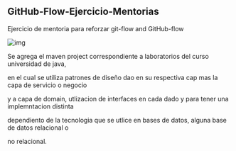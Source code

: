 ## GitHub-Flow-Ejercicio-Mentorias

Ejercicio de mentoria para reforzar git-flow and GitHub-flow  

![img](https://64.media.tumblr.com/f39335478dcef0b295c81dc2277ff8b4/tumblr_onmsqlWSRN1uf5j8co1_500.gifv)


Se agrega el maven project correspondiente a laboratorios del curso universidad de java,

en el cual se utiliza patrones de diseño dao en su respectiva cap mas la capa de servicio o negocio

y a capa de domain, utlizacion de interfaces en cada dado y para tener una implemntacion distinta

dependiento de la tecnologia que se utlice en bases de datos, alguna base de datos relacional o

no relacional.
